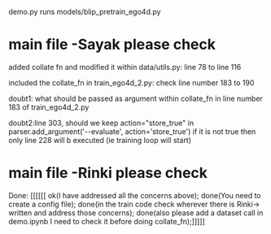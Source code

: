 demo.py runs models/blip_pretrain_ego4d.py


# main file -Sayak please check
added collate fn and modified it within data/utils.py: line 78 to line 116

included the collate_fn in train_ego4d_2.py: check line number 183 to 190

doubt1: what should be passed as argument within collate_fn in line number 183 of train_ego4d_2.py

doubt2:line 303, should we keep action="store_true" in  parser.add_argument('--evaluate', action='store_true')
if it is not true then only line 228 will b executed (ie training loop will start)


# main file -Rinki please check
Done: [[[[[[ ok(I have addressed all the concerns above);
done(You need to create a config file);
done(in the train code check wherever there is Rinki-> written and address those concerns);
done(also please add a dataset call in demo.ipynb I need to check it before doing collate_fn);]]]]]
